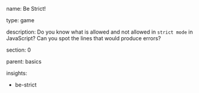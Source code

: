name: Be Strict!

type: game

description: Do you know what is allowed and not allowed in `strict mode` in JavaScript? Can you spot the lines that would produce errors?

section: 0

parent: basics

insights:
  - be-strict
